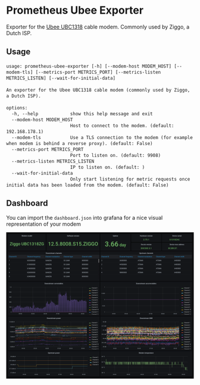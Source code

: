 # Prometheus Ubee Exporter

Exporter for
the [Ubee UBC1318](https://www.ubeeinteractive.com/?product=ubc1318-docsis-3-1-small-medium-enterprise-gateway) cable
modem. Commonly used by Ziggo, a Dutch ISP.

## Usage
```
usage: prometheus-ubee-exporter [-h] [--modem-host MODEM_HOST] [--modem-tls] [--metrics-port METRICS_PORT] [--metrics-listen METRICS_LISTEN] [--wait-for-initial-data]

An exporter for the Ubee UBC1318 cable modem (commonly used by Ziggo, a Dutch ISP).

options:
  -h, --help            show this help message and exit
  --modem-host MODEM_HOST
                        Host to connect to the modem. (default: 192.168.178.1)
  --modem-tls           Use a TLS connection to the modem (for example when modem is behind a reverse proxy). (default: False)
  --metrics-port METRICS_PORT
                        Port to listen on. (default: 9908)
  --metrics-listen METRICS_LISTEN
                        IP to listen on. (default: )
  --wait-for-initial-data
                        Only start listening for metric requests once initial data has been loaded from the modem. (default: False)
```

## Dashboard
You can import the `dashboard.json` into grafana for a nice visual representation of your modem

![Grafana dashboard](screenshot.png)
